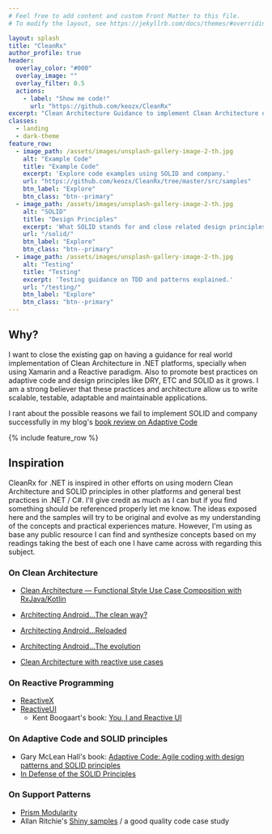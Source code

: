```yaml
---
# Feel free to add content and custom Front Matter to this file.
# To modify the layout, see https://jekyllrb.com/docs/themes/#overriding-theme-defaults

layout: splash
title: "CleanRx"
author_profile: true
header:
  overlay_color: "#000"
  overlay_image: ""
  overlay_filter: 0.5
  actions:
    - label: "Show me code!"
      url: "https://github.com/keozx/CleanRx"
excerpt: "Clean Architecture Guidance to implement Clean Architecture on .NET Platforms with a focus on Mobile and help of Reactive Programming"
classes:
  - landing
  - dark-theme
feature_row:
  - image_path: /assets/images/unsplash-gallery-image-2-th.jpg
    alt: "Example Code"
    title: "Example Code"
    excerpt: 'Explore code examples using SOLID and company.'
    url: "https://github.com/keozx/CleanRx/tree/master/src/samples"
    btn_label: "Explore"
    btn_class: "btn--primary"
  - image_path: /assets/images/unsplash-gallery-image-2-th.jpg
    alt: "SOLID"
    title: "Design Principles"
    excerpt: 'What SOLID stands for and close related design principles.'
    url: "/solid/"
    btn_label: "Explore"
    btn_class: "btn--primary"
  - image_path: /assets/images/unsplash-gallery-image-2-th.jpg
    alt: "Testing"
    title: "Testing"
    excerpt: 'Testing guidance on TDD and patterns explained.'
    url: "/testing/"
    btn_label: "Explore"
    btn_class: "btn--primary"
---
```



## Why?

I want to close the existing gap on having a guidance for real world implementation of Clean Architecture in .NET platforms, specially when using Xamarin and a Reactive paradigm. Also to promote best practices on adaptive code and design principles like DRY, ETC and SOLID as it grows. I am a strong believer that these practices and architecture allow us to write scalable, testable, adaptable and maintainable applications.

I rant about the possible reasons we fail to implement SOLID and company successfully in my blog's [book review on Adaptive Code](
https://www.jorgecastro.dev/posts/book-review-adaptive-code-agile-coding-with-design-patterns-and-solid-principles-4c82/)

{% include feature_row %}

## Inspiration

CleanRx for .NET is inspired in other efforts on using modern Clean Architecture and SOLID principles in other platforms and general best practices in .NET / C#. I'll give credit as much as I can but if you find something should be referenced properly let me know. The ideas exposed here and the samples will try to be original and evolve as my understanding of the concepts and practical experiences mature. However, I'm using as base any public resource I can find and synthesize concepts based on my readings taking the best of each one I have came across with regarding this subject.

### On Clean Architecture

- [Clean Architecture — Functional Style Use Case Composition with RxJava/Kotlin](https://medium.com/@june.pravin/clean-architecture-functional-style-use-case-composition-with-rxjava-kotlin-898726c97dfe)

- [Architecting Android...The clean way?](https://fernandocejas.com/2014/09/03/architecting-android-the-clean-way/)

- [Architecting Android...Reloaded](https://fernandocejas.com/2018/05/07/architecting-android-reloaded/)

- [Architecting Android...The evolution](https://fernandocejas.com/2015/07/18/architecting-android-the-evolution/)

- [Clean Architecture with reactive use cases](https://medium.com/stepstone-tech/clean-architecture-with-reactive-use-cases-c943d7a8f69c)

### On Reactive Programming

- [ReactiveX](reactive.io)
- [ReactiveUI](reactiveui.net)
  - Kent Boogaart's book: [You, I and Reactive UI](https://www.blurb.com/b/8680442-you-i-and-reactiveui-color-hardcover)

### On Adaptive Code and SOLID principles

- Gary McLean Hall's book: [Adaptive Code: Agile coding with design patterns and SOLID principles](https://www.microsoftpressstore.com/store/adaptive-code-agile-coding-with-design-patterns-and-9781509302581)
- [In Defense of the SOLID Principles](https://blog.ndepend.com/defense-solid-principles/)

### On Support Patterns

- [Prism Modularity](https://github.com/PrismLibrary/Prism/tree/master/Source/Prism/Modularity)
- Allan Ritchie's [Shiny samples](https://github.com/shinyorg/shinysamples) / a good quality code case study


